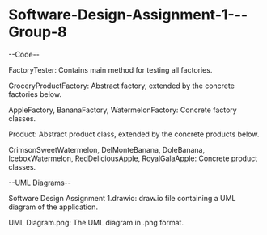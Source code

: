 # Software-Design-Assignment-1---Group-8


--Code--

FactoryTester: Contains main method for testing all factories.

GroceryProductFactory: Abstract factory, extended by the concrete factories below.

AppleFactory, BananaFactory, WatermelonFactory: Concrete factory classes.

Product: Abstract product class, extended by the concrete products below.

CrimsonSweetWatermelon, DelMonteBanana, DoleBanana, IceboxWatermelon, RedDeliciousApple, RoyalGalaApple: Concrete product classes.


--UML Diagrams--

Software Design Assignment 1.drawio: draw.io file containing a UML diagram of the application.

UML Diagram.png: The UML diagram in .png format.


